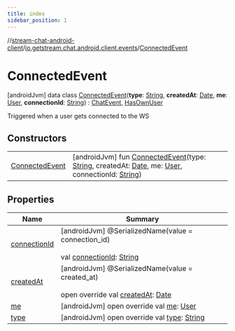 ```yaml
---
title: index
sidebar_position: 1
---
```

//[stream-chat-android-client](../../../index.md)/[io.getstream.chat.android.client.events](../index.md)/[ConnectedEvent](index.md)



# ConnectedEvent  
 [androidJvm] data class [ConnectedEvent](index.md)(**type**: [String](https://kotlinlang.org/api/latest/jvm/stdlib/kotlin/-string/index.html), **createdAt**: [Date](https://developer.android.com/reference/kotlin/java/util/Date.html), **me**: [User](../../io.getstream.chat.android.client.models/User/index.md), **connectionId**: [String](https://kotlinlang.org/api/latest/jvm/stdlib/kotlin/-string/index.html)) : [ChatEvent](../ChatEvent/index.md), [HasOwnUser](../HasOwnUser/index.md)

Triggered when a user gets connected to the WS

   


## Constructors  
  
| | |
|---|---|
| <a name="io.getstream.chat.android.client.events/ConnectedEvent/ConnectedEvent/#kotlin.String#java.util.Date#io.getstream.chat.android.client.models.User#kotlin.String/PointingToDeclaration/"></a>[ConnectedEvent](ConnectedEvent.md)| <a name="io.getstream.chat.android.client.events/ConnectedEvent/ConnectedEvent/#kotlin.String#java.util.Date#io.getstream.chat.android.client.models.User#kotlin.String/PointingToDeclaration/"></a> [androidJvm] fun [ConnectedEvent](ConnectedEvent.md)(type: [String](https://kotlinlang.org/api/latest/jvm/stdlib/kotlin/-string/index.html), createdAt: [Date](https://developer.android.com/reference/kotlin/java/util/Date.html), me: [User](../../io.getstream.chat.android.client.models/User/index.md), connectionId: [String](https://kotlinlang.org/api/latest/jvm/stdlib/kotlin/-string/index.html))   <br/>|


## Properties  
  
|  Name |  Summary | 
|---|---|
| <a name="io.getstream.chat.android.client.events/ConnectedEvent/connectionId/#/PointingToDeclaration/"></a>[connectionId](connectionId.md)| <a name="io.getstream.chat.android.client.events/ConnectedEvent/connectionId/#/PointingToDeclaration/"></a> [androidJvm] @SerializedName(value = connection_id)  <br/>  <br/>val [connectionId](connectionId.md): [String](https://kotlinlang.org/api/latest/jvm/stdlib/kotlin/-string/index.html)   <br/>|
| <a name="io.getstream.chat.android.client.events/ConnectedEvent/createdAt/#/PointingToDeclaration/"></a>[createdAt](createdAt.md)| <a name="io.getstream.chat.android.client.events/ConnectedEvent/createdAt/#/PointingToDeclaration/"></a> [androidJvm] @SerializedName(value = created_at)  <br/>  <br/>open override val [createdAt](createdAt.md): [Date](https://developer.android.com/reference/kotlin/java/util/Date.html)   <br/>|
| <a name="io.getstream.chat.android.client.events/ConnectedEvent/me/#/PointingToDeclaration/"></a>[me](me.md)| <a name="io.getstream.chat.android.client.events/ConnectedEvent/me/#/PointingToDeclaration/"></a> [androidJvm] open override val [me](me.md): [User](../../io.getstream.chat.android.client.models/User/index.md)   <br/>|
| <a name="io.getstream.chat.android.client.events/ConnectedEvent/type/#/PointingToDeclaration/"></a>[type](type.md)| <a name="io.getstream.chat.android.client.events/ConnectedEvent/type/#/PointingToDeclaration/"></a> [androidJvm] open override val [type](type.md): [String](https://kotlinlang.org/api/latest/jvm/stdlib/kotlin/-string/index.html)   <br/>|


